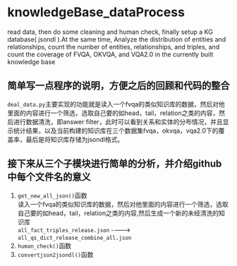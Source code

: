 # knowledgeBase_dataProcess
read data, then do some cleaning and human check, finally setup a KG database( jsondl ).At the same time, Analyze the distribution of entities and relationships, count the number of entities, relationships, and triples, and count the coverage of FVQA, OKVQA, and VQA2.0 in the currently built knowledge base

## 简单写一点程序的说明，方便之后的回顾和代码的整合
```deal_data.py```主要实现的功能就是读入一个fvqa的类似知识库的数据，然后对他里面的内容进行一个筛选，选取自己要的如head，tail，relation之类的内容，然后进行数据清洗，即answer filter，此时可以看到关系和实体的分布情况，并且显示统计结果，以及当前构建的知识库在三个数据集fvqa，okvqa，vqa2.0下的覆盖率，最后是将知识库存储为jsondl格式。<br>
## 接下来从三个子模块进行简单的分析，并介绍github中每个文件名的意义
1. ```get_new_all_json()```函数 <br>
读入一个fvqa的类似知识库的数据，然后对他里面的内容进行一个筛选，选取自己要的如head，tail，relation之类的内容,然后生成一个新的未经清洗的知识库 <br>
```all_fact_triples_release.json```  ---->  ```all_qs_dict_release_combine_all.json``` <br>
3. ```human_check()```函数 <br>
4. ```convertjson2jsondl()```函数 <br>

